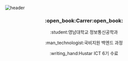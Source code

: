 ![header](https://capsule-render.vercel.app/api?type=waving&color=auto&height=230&section=header&text=Myoung%20Chae&fontSize=90&animation=fadeIn&fontAlignY=35&desc=GitHub%20Profile!%20&descAlignY=51&descAlign=75) 

<h3 align="center">:open_book:Carrer:open_book:</h3>
<p align="center">:student:영남대학교 정보통신공학과</p>
<p align="center">:man_technologist:국비지원 백엔드 과정</p>
<p align="center">:writing_hand:Hustar ICT 6기 수료</p>
